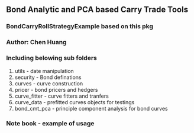 ## Bond Analytic and PCA based Carry Trade Tools

### BondCarryRollStrategyExample based on this pkg

### Author: Chen Huang

### Including belowing sub folders
1. utils - date manipulation
2. security - Bond definations
3. curves - curve construction
4. pricer - bond pricers and hedgers
5. curve_fitter - curve fitters and tranfers
6. curve_data - prefitted curves objects for testings
7. bond_cmt_pca - principle component analysis for bond curves

### Note book - example of usage